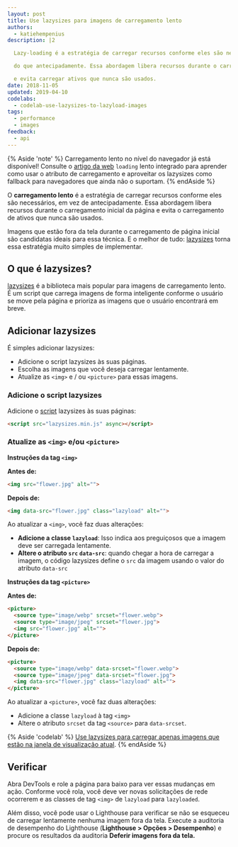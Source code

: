 ```yaml
---
layout: post
title: Use lazysizes para imagens de carregamento lento
authors:
  - katiehempenius
description: |2

  Lazy-loading é a estratégia de carregar recursos conforme eles são necessários, ao invés

  do que antecipadamente. Essa abordagem libera recursos durante o carregamento inicial da página

  e evita carregar ativos que nunca são usados.
date: 2018-11-05
updated: 2019-04-10
codelabs:
  - codelab-use-lazysizes-to-lazyload-images
tags:
  - performance
  - images
feedback:
  - api
---
```


{% Aside 'note' %} Carregamento lento no nível do navegador já está disponível! Consulte o [artigo da web](/browser-level-image-lazy-loading/) `loading` lento integrado para aprender como usar o atributo de carregamento e aproveitar os lazysizes como fallback para navegadores que ainda não o suportam. {% endAside %}

O **carregamento lento** é a estratégia de carregar recursos conforme eles são necessários, em vez de antecipadamente. Essa abordagem libera recursos durante o carregamento inicial da página e evita o carregamento de ativos que nunca são usados.

Imagens que estão fora da tela durante o carregamento de página inicial são candidatas ideais para essa técnica. E o melhor de tudo: [lazysizes](https://github.com/aFarkas/lazysizes) torna essa estratégia muito simples de implementar.

## O que é lazysizes?

[lazysizes](https://github.com/aFarkas/lazysizes) é a biblioteca mais popular para imagens de carregamento lento. É um script que carrega imagens de forma inteligente conforme o usuário se move pela página e prioriza as imagens que o usuário encontrará em breve.

## Adicionar lazysizes

É simples adicionar lazysizes:

- Adicione o script lazysizes às suas páginas.
- Escolha as imagens que você deseja carregar lentamente.
- Atualize as `<img>` e / ou `<picture>` para essas imagens.

### Adicione o script lazysizes

Adicione o [script](https://github.com/aFarkas/lazysizes/blob/gh-pages/lazysizes.min.js) lazysizes às suas páginas:

```html
<script src="lazysizes.min.js" async></script>
```

### Atualize as `<img>` e/ou `<picture>`

**Instruções da tag `<img>`**

**Antes de:**

```html
<img src="flower.jpg" alt="">
```

**Depois de:**

```html
<img data-src="flower.jpg" class="lazyload" alt="">
```

Ao atualizar a `<img>`, você faz duas alterações:

- **Adicione a classe `lazyload`**: Isso indica aos preguiçosos que a imagem deve ser carregada lentamente.
- **Altere o atributo `src` `data-src`**: quando chegar a hora de carregar a imagem, o código lazysizes define o `src` da imagem usando o valor do atributo `data-src`

**Instruções da tag `<picture>`**

**Antes de:**

```html
<picture>
  <source type="image/webp" srcset="flower.webp">
  <source type="image/jpeg" srcset="flower.jpg">
  <img src="flower.jpg" alt="">
</picture>
```

**Depois de:**

```html
<picture>
  <source type="image/webp" data-srcset="flower.webp">
  <source type="image/jpeg" data-srcset="flower.jpg">
  <img data-src="flower.jpg" class="lazyload" alt="">
</picture>
```

Ao atualizar a `<picture>`, você faz duas alterações:

- Adicione a classe `lazyload` à tag `<img>`
- Altere o atributo `srcset` da tag `<source>` para `data-srcset`.

{% Aside 'codelab' %} [Use lazysizes para carregar apenas imagens que estão na janela de visualização atual](/codelab-use-lazysizes-to-lazyload-images). {% endAside %}

## Verificar

Abra DevTools e role a página para baixo para ver essas mudanças em ação. Conforme você rola, você deve ver novas solicitações de rede ocorrerem e as classes de tag `<img>` de `lazyload` para `lazyloaded`.

Além disso, você pode usar o Lighthouse para verificar se não se esqueceu de carregar lentamente nenhuma imagem fora da tela. Execute a auditoria de desempenho do Lighthouse (**Lighthouse &gt; Opções &gt; Desempenho**) e procure os resultados da auditoria **Deferir imagens fora da tela.**

